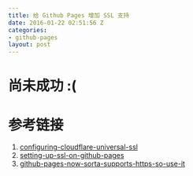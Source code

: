 ```yaml
---
title: 给 Github Pages 增加 SSL 支持
date: 2016-01-22 02:51:56 Z
categories:
- github-pages
layout: post
---
```


# 尚未成功 :(

# 参考链接

1. [configuring-cloudflare-universal-ssl](https://www.benburwell.com/posts/configuring-cloudflare-universal-ssl/)
2. [setting-up-ssl-on-github-pages](https://blog.keanulee.com/2014/10/11/setting-up-ssl-on-github-pages.html)
3. [github-pages-now-sorta-supports-https-so-use-it](https://konklone.com/post/github-pages-now-sorta-supports-https-so-use-it)
